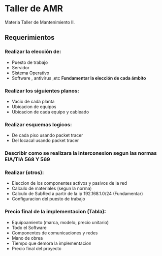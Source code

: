 # Taller de AMR
Materia Taller de Mantenimiento II.

## Requerimientos
### Realizar la elección de:
- Puesto de trabajo
- Servidor
- Sistema Operativo
- Software , antivirus ,etc
**Fundamentar la elección de cada ámbito**

### Realizar los siguientes planos:
- Vacio de cada planta
- Ubicacion de equipos
- Ubicacion de cada equipo y cableado
### Realizar esquemas logicos:
- De cada piso usando packet tracer
- Del locacal usando packet tracer

### Describir como se realizara la interconexion segun las normas EIA/TIA 568 Y 569

### Realizar (otros):
- Eleccion de los componentes activos y pasivos de la red
- Calculo de materiales (segun la norma)
- Calculo de SubRed a partir de la ip 192.168.1.0/24 (Fundamentar)
- Configuracion del puesto de trabajo

### Precio final de la implementacion (Tabla):
- Equipoamiento (marca, modelo, precio unitario) 
- Todo el Software
- Componentes de comunicaciones y redes
- Mano de obrea
- Tiempo que demora la implementacion
- Precio final del proyecto
